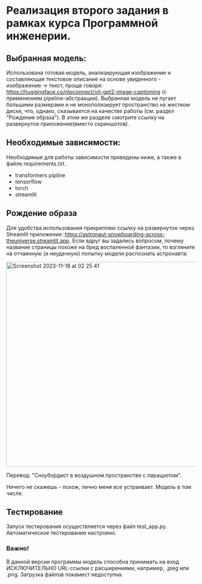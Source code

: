 # Реализация второго задания в рамках курса Программной инженерии.
## Выбранная модель: 
 Использована готовая модель, анализирующая изображение и составляющая текстовое описание на основе увиденного - изображение -> текст, проще говоря: https://huggingface.co/nlpconnect/vit-gpt2-image-captioning (с применением pipeline-абстракции).
Выбранная модель не пугает большими размерами и не монополизирует пространство на жестком диске, что, однако, сказывается на качестве работы (см. раздел "Рождение образа"). В этом же разделе смотрите ссылку на развернутое приложение(вместо скриншотов).

## Необходимые зависимости:
 Необходимые для работы зависимости приведены ниже, а также в файле requirements.txt.
- transformers pipline 
- tensorflow
- torch
- streamlit

## Рождение образа
 Для удобства использования прикрепляю ссылку на развернутое через Streamlit приложение: https://astronaut-snowboarding-across-theuniverse.streamlit.app.
Если вдруг вы задались вопросом, почему название страницы похоже на бред воспаленной фантазии, то взгляните на отчаянную (и неудачную) попытку модели распознать астронавта:

<img width="545" alt="Screenshot 2023-11-18 at 02 25 41" src="https://github.com/MD-Daniel99/Prog_Engineering/assets/74740765/e3c96857-0a4a-47bf-9edb-25e2191474d6">

Перевод: "Сноубордист в воздушном пространстве с паращютом".                                                                      

Ничего не скажешь - похож, лично меня все устраивает. Модель в том числе.

## Тестирование
Запуск тестирования осуществляется через файл test_app.py. Автоматическое тестирование настроено.

### Важно!
В данной версии программы модель способна принимать на вход ИСКЛЮЧИТЕЛЬНО URL-ссылки с расширениями, например, .jpeg или .png. Загрузка файлов покамест недоступна.


